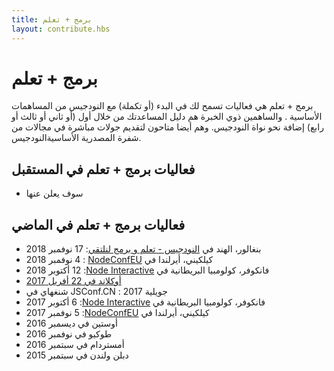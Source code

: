 ```yaml
---
title: برمج + تعلم
layout: contribute.hbs
---
```


#  برمج + تعلم

 برمج + تعلم هي فعاليات تسمح لك في البدء (أو تكملة) مع النودجيس  من المساهمات الأساسية . والساهمين ذوي الخبرة هم دليل المساعدتك من خلال أول (أو ثاني أو ثالث أو رابع) إضافة نحو نواة النودجيس. وهم أيضا متاحون لتقديم جولات مباشرة في مجالات من شفرة المصدرية الأساسيةالنودجيس.


## فعاليات برمج + تعلم في المستقبل

- سوف يعلن عنها

##  فعاليات برمج + تعلم في الماضي 

- بنغالور، الهند في [النودجيس - تعلم و برمج لنلتقي](https://www.meetup.com/Polyglot-Languages-Runtimes-Java-JVM-nodejs-Swift/events/256057028/): 17 نوفمبر 2018
- كيلكيني، أيرلندا في [<span dir="rtl">NodeConfEU</span>](https://www.nodeconf.eu/) : 4 نوفمبر 2018
- فانكوفر، كولومبيا البريطانية في [<span dir="rtl">Node Interactive</span>](https://events.linuxfoundation.org/events/node-js-interactive-2018/): 12 أكتوبر 2018
- [أوكلاند في 22 أفريل 2017](https://medium.com/the-node-js-collection/code-learn-learn-how-to-contribute-to-node-js-core-8a2dbdf9be45)
- شنغهاي في JSConf.CN : جويلية 2017
- فانكوفر، كولومبيا البريطانية في [<span dir="rtl">Node Interactive</span>](http://events.linuxfoundation.org/events/node-interactive): 6 أكتوبر 2017
- كيلكيني، أيرلندا في [<span dir="rtl">NodeConfEU</span>](https://www.nodeconf.eu/): 5 نوفمبر 2017
- أوستين في ديسمبر 2016
- طوكيو في نوفمبر 2016
- أمستردام في سبتمبر 2016
- دبلن ولندن في سبتمبر 2015
